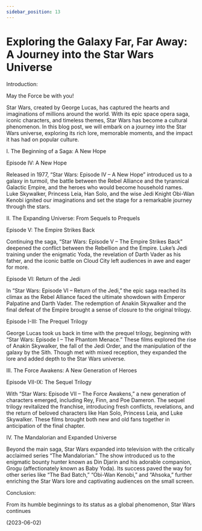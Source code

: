```yaml
---
sidebar_position: 13
---
```


# Exploring the Galaxy Far, Far Away: A Journey into the Star Wars Universe

Introduction:

May the Force be with you!

Star Wars, created by George Lucas, has captured the hearts and imaginations of millions around the world. With its epic space opera saga, iconic characters, and timeless themes, Star Wars has become a cultural phenomenon. In this blog post, we will embark on a journey into the Star Wars universe, exploring its rich lore, memorable moments, and the impact it has had on popular culture.

I. The Beginning of a Saga: A New Hope

Episode IV: A New Hope

Released in 1977, “Star Wars: Episode IV – A New Hope” introduced us to a galaxy in turmoil, the battle between the Rebel Alliance and the tyrannical Galactic Empire, and the heroes who would become household names. Luke Skywalker, Princess Leia, Han Solo, and the wise Jedi Knight Obi-Wan Kenobi ignited our imaginations and set the stage for a remarkable journey through the stars.

II. The Expanding Universe: From Sequels to Prequels

Episode V: The Empire Strikes Back

Continuing the saga, “Star Wars: Episode V – The Empire Strikes Back” deepened the conflict between the Rebellion and the Empire. Luke’s Jedi training under the enigmatic Yoda, the revelation of Darth Vader as his father, and the iconic battle on Cloud City left audiences in awe and eager for more.

Episode VI: Return of the Jedi

In “Star Wars: Episode VI – Return of the Jedi,” the epic saga reached its climax as the Rebel Alliance faced the ultimate showdown with Emperor Palpatine and Darth Vader. The redemption of Anakin Skywalker and the final defeat of the Empire brought a sense of closure to the original trilogy.

Episode I-III: The Prequel Trilogy

George Lucas took us back in time with the prequel trilogy, beginning with “Star Wars: Episode I – The Phantom Menace.” These films explored the rise of Anakin Skywalker, the fall of the Jedi Order, and the manipulation of the galaxy by the Sith. Though met with mixed reception, they expanded the lore and added depth to the Star Wars universe.

III. The Force Awakens: A New Generation of Heroes

Episode VII-IX: The Sequel Trilogy

With “Star Wars: Episode VII – The Force Awakens,” a new generation of characters emerged, including Rey, Finn, and Poe Dameron. The sequel trilogy revitalized the franchise, introducing fresh conflicts, revelations, and the return of beloved characters like Han Solo, Princess Leia, and Luke Skywalker. These films brought both new and old fans together in anticipation of the final chapter.

IV. The Mandalorian and Expanded Universe

Beyond the main saga, Star Wars expanded into television with the critically acclaimed series “The Mandalorian.” The show introduced us to the enigmatic bounty hunter known as Din Djarin and his adorable companion, Grogu (affectionately known as Baby Yoda). Its success paved the way for other series like “The Bad Batch,” “Obi-Wan Kenobi,” and “Ahsoka,” further enriching the Star Wars lore and captivating audiences on the small screen.

Conclusion:

From its humble beginnings to its status as a global phenomenon, Star Wars continues

(2023-06-02)
